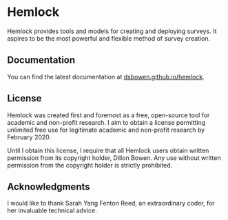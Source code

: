 # Hemlock

Hemlock provides tools and models for creating and deploying surveys. It aspires to be the most powerful and flexible method of survey creation.

## Documentation

You can find the latest documentation at [dsbowen.github.io/hemlock](dsbowen.github.io/hemlock).

## License

Hemlock was created first and foremost as a free, open-source tool for academic and non-profit research. I aim to obtain a license permitting unlimited free use for legitimate academic and non-profit research by February 2020.

Until I obtain this license, I require that all Hemlock users obtain written permission from its copyright holder, Dillon Bowen. Any use without written permission from the copyright holder is strictly prohibited.

## Acknowledgments

I would like to thank Sarah Yang Fenton Reed, an extraordinary coder, for her invaluable technical advice.